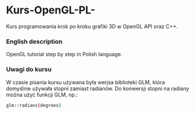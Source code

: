 # Kurs-OpenGL-PL-
Kurs programowania krok po kroku grafiki 3D w OpenGL API oraz C++.
### English description
OpenGL tutorial step by step in Polish language.
### Uwagi do kursu
W czasie pisania kursu używana była werjsa biblioteki GLM, która domyślnie używała stopni zamiast radianów. Do konwersji stopni na radiany można użyć funkcji GLM, np.:
```sh
glm::radians(degrees)
```
